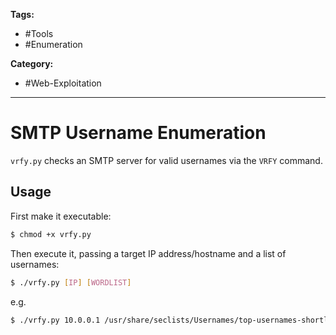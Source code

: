 **Tags:**
- #Tools 
- #Enumeration

**Category:**
- #Web-Exploitation 

---
# SMTP Username Enumeration

`vrfy.py` checks an SMTP server for valid usernames via the `VRFY` command.

## Usage

First make it executable:

```bash
$ chmod +x vrfy.py
```

Then execute it, passing a target IP address/hostname and a list of usernames:

```bash
$ ./vrfy.py [IP] [WORDLIST]
```

e.g.

```bash
$ ./vrfy.py 10.0.0.1 /usr/share/seclists/Usernames/top-usernames-shortlist.txt
```
